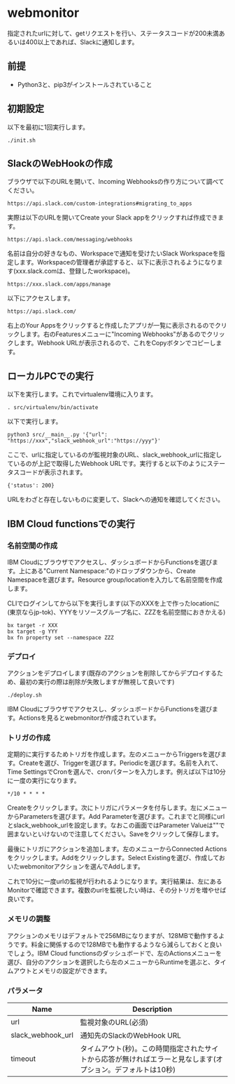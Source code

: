 # webmonitor
指定されたurlに対して、getリクエストを行い、ステータスコードが200未満あるいは400以上であれば、Slackに通知します。

## 前提

- Python3と、pip3がインストールされていること

## 初期設定

以下を最初に1回実行します。

    ./init.sh

## SlackのWebHookの作成

ブラウザで以下のURLを開いて、Incoming Webhooksの作り方について調べてください。

    https://api.slack.com/custom-integrations#migrating_to_apps

実際は以下のURLを開いてCreate your Slack appをクリックすれば作成できます。

    https://api.slack.com/messaging/webhooks

名前は自分の好きなもの、Workspaceで通知を受けたいSlack Workspaceを指定します。Workspaceの管理者が承認すると、以下に表示されるようになります(xxx.slack.comは、登録したworkspace)。

    https://xxx.slack.com/apps/manage
    
以下にアクセスします。

    https://api.slack.com/
    
右上のYour Appsをクリックすると作成したアプリが一覧に表示されるのでクリックします。右のFeaturesメニューに"Incoming Webhooks"があるのでクリックします。Webhook URLが表示されるので、これをCopyボタンでコピーします。

## ローカルPCでの実行

以下を実行します。これでvirtualenv環境に入ります。

    . src/virtualenv/bin/activate

以下で実行します。

    python3 src/__main__.py '{"url": "https://xxx","slack_webhook_url":"https://yyy"}'

ここで、urlに指定しているのが監視対象のURL、slack_webhook_urlに指定しているのが上記で取得したWebhook URLです。実行すると以下のようにステータスコードが表示されます。

    {'status': 200}

URLをわざと存在しないものに変更して、Slackへの通知を確認してください。

## IBM Cloud functionsでの実行

### 名前空間の作成

IBM Cloudにブラウザでアクセスし、ダッシュボードからFunctionsを選びます。上にある"Current Namespace:"のドロップダウンから、Create Namespaceを選びます。Resource group/locationを入力して名前空間を作成します。

CLIでログインしてから以下を実行します(以下のXXXを上で作ったlocationに(東京ならjp-tok)、YYYをリソースグループ名に、ZZZを名前空間におきかえる)

    bx target -r XXX
    bx target -g YYY
    bx fn property set --namespace ZZZ

### デプロイ

アクションをデプロイします(既存のアクションを削除してからデプロイするため、最初の実行の際は削除が失敗しますが無視して良いです)

    ./deploy.sh

IBM Cloudにブラウザでアクセスし、ダッシュボードからFunctionsを選びます。Actionsを見るとwebmonitorが作成されています。

### トリガの作成

定期的に実行するためトリガを作成します。左のメニューからTriggersを選びます。Createを選び、Triggerを選びます。Periodicを選びます。名前を入れて、Time SettingsでCronを選んで、cronパターンを入力します。例えば以下は10分に一度の実行になります。

    */10 * * * *

Createをクリックします。次にトリガにパラメータを付与します。左にメニューからParametersを選びます。Add Parameterを選びます。これまでと同様にurlとslack_webhook_urlを設定します。なおこの画面ではParameter Valueは""で囲まないといけないので注意してください。Saveをクリックして保存します。

最後にトリガにアクションを追加します。左のメニューからConnected Actionsをクリックします。Addをクリックします。Select Existingを選び、作成しておいたwebmonitorアクションを選んでAddします。

これで10分に一度urlの監視が行われるようになります。実行結果は、左にあるMonitorで確認できます。複数のurlを監視したい時は、その分トリガを増やせば良いです。

### メモリの調整

アクションのメモリはデフォルトで256MBになりますが、128MBで動作するようです。料金に関係するので128MBでも動作するようなら減らしておくと良いでしょう。IBM Cloud functionsのダッシュボードで、左のActionsメニューを選び、自分のアクションを選択したら左のメニューからRuntimeを選ぶと、タイムアウトとメモリの設定ができます。

### パラメータ

| Name | Description |
-|-
| url | 監視対象のURL(必須) |
| slack_webhook_url | 通知先のSlackのWebHook URL |
| timeout | タイムアウト(秒)。この時間指定されたサイトから応答が無ければエラーと見なします(オプション。デフォルトは10秒) |

